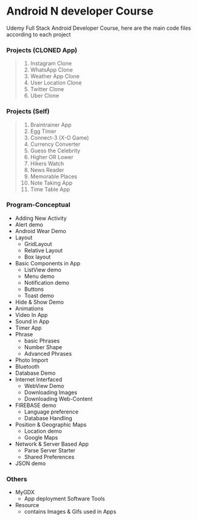 # Android N developer Course
 Udemy Full Stack Android Developer Course, here are the main code files according to each project

### Projects (CLONED App)
> 1. Instagram Clone
> 2. WhatsApp Clone
> 3. Weather App Clone
> 4. User Location Clone
> 5. Twitter Clone
> 6. Uber Clone 

### Projects (Self)
> 1. Braintrainer App
> 2. Egg Timer
> 3. Connect-3 (X-O Game)
> 4. Currency Converter
> 5. Guess the Celebrity
> 6. Higher OR Lower
> 7. Hikers Watch
> 8. News Reader
> 9. Memorable Places
> 10. Note Taking App
> 11. Time Table App

### Program-Conceptual
* Adding New Activity
* Alert demo
* Android Wear Demo
* Layout
    * GridLayout
    * Relative Layout
    * Box layout
* Basic Components in App
    * ListView demo
    * Menu demo
    * Notification demo
    * Buttons
    * Toast demo
* Hide & Show Demo
* Animations
* Video In App
* Sound in App
* Timer App
* Phrase
    * basic Phrases
    * Number Shape
    * Advanced Phrases
* Photo Import
* Bluetooth
* Database Demo
* Internet Interfaced
    * WebView Demo
    * Downloading Images
    * Downloading Web-Content
* FIREBASE demo
    * Language preference
    * Database Handling
* Position & Geographic Maps
    * Location demo
    * Google Maps
* Network & Server Based App
    * Parse Server Starter 
    * Shared Preferences
* JSON demo



### Others
* MyGDX
    * App deployment Software Tools
* Resource
    * contains Images & Gifs used in Apps
